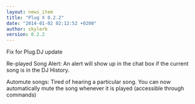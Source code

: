 ```yaml
---
layout: news_item
title: "Plug X 0.2.2"
date: "2014-01-02 02:12:52 +0200"
author: skylerb
version: 0.2.2
---
```


Fix for Plug.DJ update

Re-played Song Alert: An alert will show up in the chat box if the current song is in the DJ History.

Automute songs: Tired of hearing a particular song. You can now automatically mute the song whenever it is played (accessible through commands)